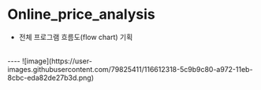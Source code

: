 
# Online_price_analysis

- 전체 프로그램 흐름도(flow chart) 기획

<br>
----
![image](https://user-images.githubusercontent.com/79825411/116612318-5c9b9c80-a972-11eb-8cbc-eda82de27b3d.png)
